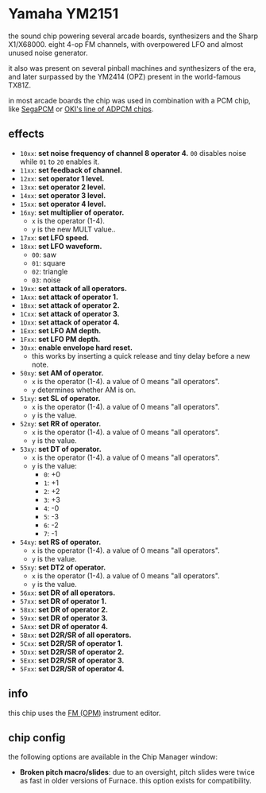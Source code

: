# Yamaha YM2151

the sound chip powering several arcade boards, synthesizers and the Sharp X1/X68000. eight 4-op FM channels, with overpowered LFO and almost unused noise generator.

it also was present on several pinball machines and synthesizers of the era, and later surpassed by the YM2414 (OPZ) present in the world-famous TX81Z.

in most arcade boards the chip was used in combination with a PCM chip, like [SegaPCM](segapcm.md) or [OKI's line of ADPCM chips](msm6295.md).

## effects

- `10xx`: **set noise frequency of channel 8 operator 4.** `00` disables noise while `01` to `20` enables it.
- `11xx`: **set feedback of channel.**
- `12xx`: **set operator 1 level.**
- `13xx`: **set operator 2 level.**
- `14xx`: **set operator 3 level.**
- `15xx`: **set operator 4 level.**
- `16xy`: **set multiplier of operator.**
  - `x` is the operator (1-4).
  - `y` is the new MULT value..
- `17xx`: **set LFO speed.**
- `18xx`: **set LFO waveform.**
  - `00`: saw
  - `01`: square
  - `02`: triangle
  - `03`: noise
- `19xx`: **set attack of all operators.**
- `1Axx`: **set attack of operator 1.**
- `1Bxx`: **set attack of operator 2.**
- `1Cxx`: **set attack of operator 3.**
- `1Dxx`: **set attack of operator 4.**
- `1Exx`: **set LFO AM depth.**
- `1Fxx`: **set LFO PM depth.**
- `30xx`: **enable envelope hard reset.**
  - this works by inserting a quick release and tiny delay before a new note.
- `50xy`: **set AM of operator.**
  - `x` is the operator (1-4). a value of 0 means "all operators".
  - `y` determines whether AM is on.
- `51xy`: **set SL of operator.**
  - `x` is the operator (1-4). a value of 0 means "all operators".
  - `y` is the value.
- `52xy`: **set RR of operator.**
  - `x` is the operator (1-4). a value of 0 means "all operators".
  - `y` is the value.
- `53xy`: **set DT of operator.**
  - `x` is the operator (1-4). a value of 0 means "all operators".
  - `y` is the value:
    - `0`: +0
    - `1`: +1
    - `2`: +2
    - `3`: +3
    - `4`: -0
    - `5`: -3
    - `6`: -2
    - `7`: -1
- `54xy`: **set RS of operator.**
  - `x` is the operator (1-4). a value of 0 means "all operators".
  - `y` is the value.
- `55xy`: **set DT2 of operator.**
  - `x` is the operator (1-4). a value of 0 means "all operators".
  - `y` is the value.
- `56xx`: **set DR of all operators.**
- `57xx`: **set DR of operator 1.**
- `58xx`: **set DR of operator 2.**
- `59xx`: **set DR of operator 3.**
- `5Axx`: **set DR of operator 4.**
- `5Bxx`: **set D2R/SR of all operators.**
- `5Cxx`: **set D2R/SR of operator 1.**
- `5Dxx`: **set D2R/SR of operator 2.**
- `5Exx`: **set D2R/SR of operator 3.**
- `5Fxx`: **set D2R/SR of operator 4.**

## info

this chip uses the [FM (OPM)](../4-instrument/fm-opm.md) instrument editor.

## chip config

the following options are available in the Chip Manager window:

- **Broken pitch macro/slides**: due to an oversight, pitch slides were twice as fast in older versions of Furnace. this option exists for compatibility.
